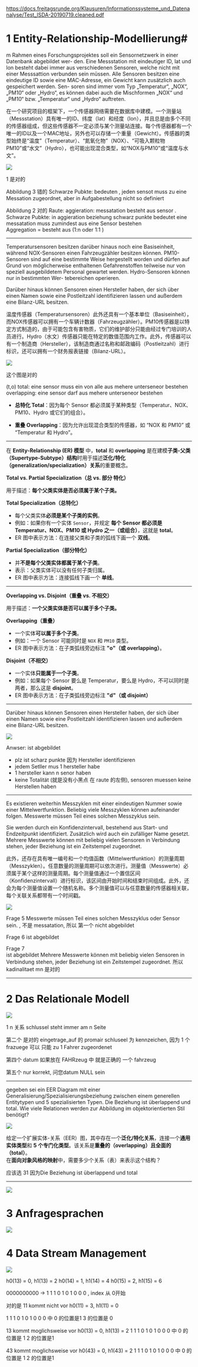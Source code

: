 

https://docs.freitagsrunde.org/Klausuren/Informationssysteme_und_Datenanalyse/Test_ISDA-20190719.cleaned.pdf



# 1 Entity-Relationship-Modellierung#

m Rahmen eines Forschungsprojektes soll ein Sensornetzwerk in einer Datenbank abgebildet wer-
den. Eine Messstation mit eindeutiger ID, lat und lon besteht dabei immer aus verschiedenen
Sensoren, welche nicht mit einer Messsattion verbunden sein müssen. Alle Sensoren besitzen eine
eindeutige ID sowie eine MAC-Adresse, ein Gewicht kann zusätzlich auch gespeichert werden. Sen-
soren sind immer vom Typ „Temperatur“, „NOX“, „PM10“ oder „Hydro“, es können dabei auch
die Mischformen „NOX“ und „PM10“ bzw. „Temperatur“ und „Hydro“ auftreten.

在一个研究项目的框架下，一个传感器网络需要在数据库中建模。一个测量站（Messstation）具有唯一的ID、纬度（lat）和经度（lon），并且总是由多个不同的传感器组成，但这些传感器不一定必须与某个测量站连接。每个传感器都有一个唯一的ID以及一个MAC地址，另外也可以存储一个重量（Gewicht）。传感器的类型始终是“温度”（Temperatur）、“氮氧化物”（NOX）、“可吸入颗粒物PM10”或“水文”（Hydro），也可能出现混合类型，如“NOX与PM10”或“温度与水文”。


![](image/Pasted%20image%2020250718122048.png)


1 是对的 


Abbildung 3 错的 
Schwarze Pubkte: bedeuten , jeden sensot muss zu eine Messation zugeordnet, aber in Aufgabestellung nicht so definiert 

Abbildung 2 对的
Raute: aggieration:  messatation besteht aus sensor .   
Schwarze Pubkte: in aggieration beziehung schwarz punkte bedeutet  eine messatation muss zumindest aus eine Sensor bestehen  
Aggregation = besteht aus (1:n oder 1:1 )


---


Temperatursensoren besitzen darüber hinaus noch eine Basiseinheit, während NOX-Sensoren
einen Fahrzeugzähler besitzen können. PM10-Sensoren sind auf eine bestimmte Weise hergestellt
worden und dürfen auf Grund von möglicherweise enthaltenen Gefahrenstoffen teilweise nur von
speziell ausgebildetem Personal gewartet werden. Hydro-Sensoren können nur in bestimmten Wer- tebereichen operieren. 

Darüber hinaus können Sensoren einen Hersteller haben, der sich über einen
Namen sowie eine Postleitzahl identifizieren lassen und außerdem eine Bilanz-URL besitzen.

温度传感器（Temperatursensoren）此外还具有一个基本单位（Basiseinheit），而NOX传感器可以拥有一个车辆计数器（Fahrzeugzähler）。PM10传感器是以特定方式制造的，由于可能包含有害物质，它们的维护部分只能由经过专门培训的人员进行。Hydro（水文）传感器只能在特定的数值范围内工作。此外，传感器可以有一个制造商（Hersteller），该制造商通过名称和邮政编码（Postleitzahl）进行标识，还可以拥有一个财务报表链接（Bilanz-URL）。


![](image/Pasted%20image%2020250718122806.png)

这个图是对的 

(t,o)
total:  eine sensor muss ein von alle aus mehere unterseneor bestehen
overlapping: eine sensor darf aus mehere unterseneor bestehen


- **总特化 Total**：因为每个 Sensor 都必须属于某种类型（Temperatur、NOX、PM10、Hydro 或它们的组合）。
    
- **重叠 Overlapping**：因为允许出现混合类型的传感器，如 “NOX 和 PM10” 或 “Temperatur 和 Hydro”。
---


在 **Entity-Relationship (ER) 模型** 中，**total** 和 **overlapping** 是在建模**子类-父类（Supertype-Subtype）结构**时用于描述**泛化/特化（generalization/specialization）关系**的重要概念。


**Total vs. Partial Specialization（总 vs. 部分 特化）**

用于描述：**每个父类实体是否必须属于某个子类。**

**Total Specialization（总特化）**
- 每个父类实体**必须是某个子类的实例**。
- 例如：如果你有一个实体 `Sensor`，并规定 **每个 Sensor 都必须是 Temperatur、NOX、PM10 或 Hydro 之一（或组合）**，这就是 **total**。
- ER 图中表示方法：在连接父类和子类的弧线下画一个 **双线**。

**Partial Specialization（部分特化）**
- 并**不是每个父类实体都属于某个子类**。
- 表示：父类实体可以没有任何子类归属。
- ER 图中表示方法：连接弧线下画一个 **单线**。


---

**Overlapping vs. Disjoint（重叠 vs. 不相交）**

用于描述：**一个父类实体是否可以属于多个子类。**

**Overlapping（重叠）**
- 一个实体**可以属于多个子类**。
- 例如：一个 Sensor 可能同时是 `NOX` 和 `PM10` 类型。
- ER 图中表示方法：在子类弧线旁边标注 **"o"（或 overlapping）**。

 **Disjoint（不相交）**
- 一个实体**只能属于一个子类**。
- 例如：如果每个 Sensor 要么是 Temperatur，要么是 Hydro，不可以同时是两者，那么这是 **disjoint**。
- ER 图中表示方法：在子类弧线旁边标注 **"d"（或 disjoint）**



---

Darüber hinaus können Sensoren einen Hersteller haben, der sich über einen
Namen sowie eine Postleitzahl identifizieren lassen und außerdem eine Bilanz-URL besitzen.

![](image/Pasted%20image%2020250718123953.png)

Anwser:  ist abgebildet 

- plz ist scharz punkte 因为 Hersteller identifizieren
- jedem Setller  mus 1 hersteller habe 
- 1 hersteller kann n senor haben
- keine Totalität (就是没有小黑点 在 raute 的左侧), sensoren muessen keine Herstellen haben 



---

Es existieren weiterhin Messzyklen mit einer eindeutigen Nummer sowie einer Mittelwertfunktion. 
Beliebig viele Messzyklen können aufeinander folgen. Messwerte müssen Teil eines solchen Messzyklus sein. 

Sie werden durch ein Konfidenzintervall, bestehend aus Start- und Endzeitpunkt identifiziert. Zusätzlich wird auch ein zufälliger Name gesetzt. 
Mehrere Messwerte können mit beliebig vielen Sensoren in Verbindung stehen, jeder Beziehung ist ein Zeitstempel zugeordnet.


此外，还存在具有唯一编号和一个均值函数（Mittelwertfunktion）的测量周期（Messzyklen）。任意数量的测量周期可以依次进行。测量值（Messwerte）必须属于某个这样的测量周期。每个测量值通过一个置信区间（Konfidenzintervall）进行标识，该区间由开始时间和结束时间组成。此外，还会为每个测量值设置一个随机名称。多个测量值可以与任意数量的传感器相关联，每个关联关系都带有一个时间戳。

![](image/Pasted%20image%2020250718124210.png)


Frage 5
Messwerte müssen Teil eines solchen Messzyklus  oder Sensor sein. , 不是 messatation, 所以 第一个 nicht abgebildet 

Frage 6 
ist abgebildet 


Frage 7  
ist abgebildet 
Mehrere Messwerte können mit beliebig vielen Sensoren in Verbindung stehen, jeder Beziehung ist ein Zeitstempel zugeordnet.  所以 kadinalitaet mn 是对的 

---


# 2 Das Relationale Modell

![](image/Pasted%20image%2020250718125317.png)


1 n 关系    schlussel steht immer am n Seite 

第二个 
是对的 
eingetrage_auf 的 promair schluseel 为 kennzeichen, 因为 1 个 frazuege  可以 只能 zu 1 Fahrer zugeordenet  


第四个 
datum 如果放在 FAHRzeug 中 就是正确的 
一个 fahrzeug  


第五个 
nur korrekt, 问您datum NULL sein  



----

gegeben sei ein EER Diagram mit einer Generalisierung/Spezialisierungsbeziehung zwischen einem generellen Entitytypen und 5 spezialisierten Typen. Die Beziehung
ist überlappend und total. Wie viele Relationen werden zur Abbildung im objektorientierten Stil benötigt?

![](image/Pasted%20image%2020250718131102.png)

给定一个扩展实体-关系（EER）图，其中存在一个**泛化/特化关系**，连接一个**通用实体类型**和 **5 个专门化类型**。该关系是**重叠的（overlapping）**且**全面的（total）**。  
在**面向对象风格的映射**中，需要多少个关系（表）来表示这个结构？


应该选 31  因为Die Beziehung
ist überlappend und total


---

![](image/35df86c15fb6c999a33525f8ac48ba1.jpg)



# 3 Anfragesprachen

![](image/Pasted%20image%2020250718132625.png)


# 4 Data Stream Management 


![](image/Pasted%20image%2020250718131357.png)

h0(13) = 0, h1(13) = 2
h0(14) = 1, h1(14) = 4
h0(15) = 2, h1(15) = 6

0000000000  ->  1 1 1 0 1 0 1 0 0 0   , index 从 0开始 


对的是 
11 kommt nicht vor 
h0(11) = 3, h1(11) = 0

1 1 1 0 1 0 1 0 0 0  中 
0 的位置是1 
3 的位置是 0 


13 kommt moglichsweise  vor
h0(13) = 0, h1(13) = 2
1 1 1 0 1 0 1 0 0 0  中 
0 的位置是 1 
2 的位置是1 


43 kommt moglichsweise  vor
h0(43) = 0, h1(43) = 2
1 1 1 0 1 0 1 0 0 0  中 
0 的位置是 1 
2 的位置是1 


